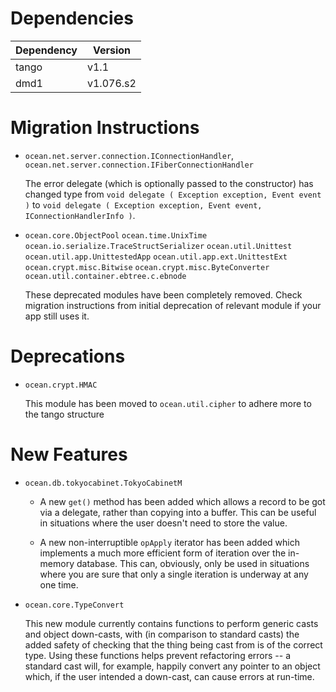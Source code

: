 Dependencies
============

Dependency | Version
-----------|---------
tango      | v1.1
dmd1       | v1.076.s2

Migration Instructions
======================

* `ocean.net.server.connection.IConnectionHandler`,
  `ocean.net.server.connection.IFiberConnectionHandler`

  The error delegate (which is optionally passed to the constructor) has changed
  type from `void delegate ( Exception exception, Event event )` to `void
  delegate ( Exception exception, Event event, IConnectionHandlerInfo )`.

* `ocean.core.ObjectPool`
  `ocean.time.UnixTime`
  `ocean.io.serialize.TraceStructSerializer`
  `ocean.util.Unittest`
  `ocean.util.app.UnittestedApp`
  `ocean.util.app.ext.UnittestExt`
  `ocean.crypt.misc.Bitwise`
  `ocean.crypt.misc.ByteConverter`
  `ocean.util.container.ebtree.c.ebnode`

  These deprecated modules have been completely removed. Check migration
  instructions from initial deprecation of relevant module if your app
  still uses it.

Deprecations
============

* `ocean.crypt.HMAC`

  This module has been moved to `ocean.util.cipher` to adhere more to the
  tango structure

New Features
============

* `ocean.db.tokyocabinet.TokyoCabinetM`

  * A new `get()` method has been added which allows a record to be got via a
    delegate, rather than copying into a buffer. This can be useful in situations
    where the user doesn't need to store the value.

  * A new non-interruptible `opApply` iterator has been added which implements a
    much more efficient form of iteration over the in-memory database. This can,
    obviously, only be used in situations where you are sure that only a single
    iteration is underway at any one time.

* `ocean.core.TypeConvert`

  This new module currently contains functions to perform generic casts and
  object down-casts, with (in comparison to standard casts) the added safety of
  checking that the thing being cast from is of the correct type. Using these
  functions helps prevent refactoring errors -- a standard cast will, for
  example, happily convert any pointer to an object which, if the user intended
  a down-cast, can cause errors at run-time.
